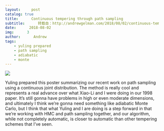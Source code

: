```yaml
---
layout:     post
catalog: true
title:      Continuous tempering through path sampling
subtitle:      转载自：http://andrewgelman.com/2018/08/02/continuous-tempering-path-sampling/
date:      2018-08-02
img:      3
author:      Andrew
tags:
    - yuling prepared
    - path sampling
    - adiabatic
    - monte
---
```





![](http://andrewgelman.com/wp-content/uploads/2018/08/Screen-Shot-2018-08-02-at-1.53.47-PM-1024x580.png)


Yuling prepared this poster summarizing our recent work on path sampling using a continuous joint distribution. The method is really cool and represents a real advance over what Xiao-Li and I were doing in our 1998 paper. It’s still gonna have problems in high or even moderate dimensions, and ultimately I think we’re gonna need something like adiabatic Monte Carlo, but I think that what Yuling and I are doing is a step forward in that we’re working with HMC and path sampling together, and our algorithm, while not completely automatic, is closer to automatic than other tempering schemes that I’ve seen.



